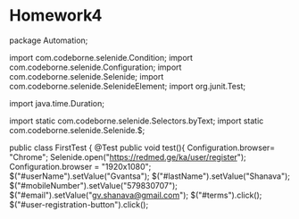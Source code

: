# Homework4
package Automation;

import com.codeborne.selenide.Condition;
import com.codeborne.selenide.Configuration;
import com.codeborne.selenide.Selenide;
import com.codeborne.selenide.SelenideElement;
import org.junit.Test;

import java.time.Duration;

import static com.codeborne.selenide.Selectors.byText;
import static com.codeborne.selenide.Selenide.$;

public class FirstTest {
    @Test
    public void test(){
        Configuration.browser= "Chrome";
        Selenide.open("https://redmed.ge/ka/user/register");
        Configuration.browser = "1920x1080";
        $("#userName").setValue("Gvantsa");
        $("#lastName").setValue("Shanava");
        $("#mobileNumber").setValue("579830707");
        $("#email").setValue("gv.shanava@gmail.com");
        $("#terms").click();
        $("#user-registration-button").click();
